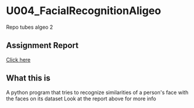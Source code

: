 # U004_FacialRecognitionAligeo
Repo tubes algeo 2

## Assignment Report
[Click here](https://drive.google.com/drive/u/1/folders/1yt_4YE8unTuFsqCqT_VRVrCsy3C4Qkco)

## What this is
A python program that tries to recognize similarities of a person's face with the faces on its dataset
Look at the report above for more info
